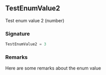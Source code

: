 ## TestEnumValue2

Test enum value 2 (number)

<h3 id="testenumvalue2-signature">Signature</h3>

```typescript
TestEnumValue2 = 3
```

<h3 id="testenumvalue2-remarks">Remarks</h3>

Here are some remarks about the enum value
